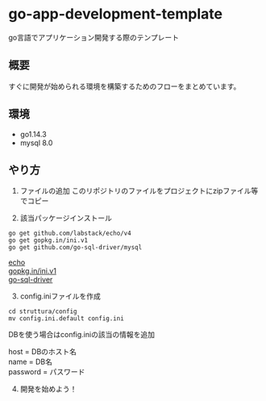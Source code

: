 # go-app-development-template
go言語でアプリケーション開発する際のテンプレート

## 概要
すぐに開発が始められる環境を構築するためのフローをまとめています。

## 環境
- go1.14.3
- mysql 8.0

## やり方

1. ファイルの追加
このリポジトリのファイルをプロジェクトにzipファイル等でコピー

2. 該当パッケージインストール
```
go get github.com/labstack/echo/v4
go get gopkg.in/ini.v1
go get github.com/go-sql-driver/mysql
```
[echo](https://echo.labstack.com/guide/) <br>
[gopkg.in/ini.v1](https://pkg.go.dev/gopkg.in/ini.v1) <br>
[go-sql-driver](github.com/go-sql-driver/mysql)

3. config.iniファイルを作成
```
cd struttura/config
mv config.ini.default config.ini
```
DBを使う場合はconfig.iniの該当の情報を追加

host = DBのホスト名 <br>
name = DB名 <br>
password = パスワード

4. 開発を始めよう！

